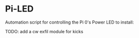 # Pi-LED
Automation script for controlling the Pi 0's Power LED
to install:

TODO:
add a cw exfil module for kicks

